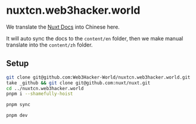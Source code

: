 # nuxtcn.web3hacker.world

We translate the [Nuxt Docs](https://github.com/nuxt/nuxt/tree/main/docs) into Chinese here.

It will auto sync the docs to the `content/en` folder, then we make manual translate into the `content/zh` folder.

## Setup

```bash [init projects]
git clone git@github.com:Web3Hacker-World/nuxtcn.web3hacker.world.git
take _github && git clone git@github.com:nuxt/nuxt.git
cd ../nuxtcn.web3hacker.world
pnpm i --shamefully-hoist
```

```bash [sync docs]
pnpm sync
```

```bash [run the docs site local]
pnpm dev
```


